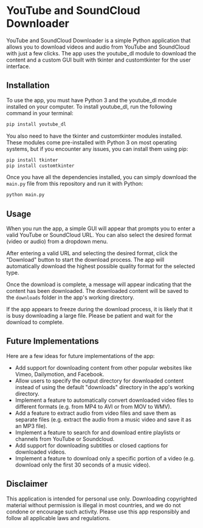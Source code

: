 # YouTube and SoundCloud Downloader

YouTube and SoundCloud Downloader is a simple Python application that allows you to download videos and audio from YouTube and SoundCloud with just a few clicks. The app uses the youtube_dl module to download the content and a custom GUI built with tkinter and customtkinter for the user interface.

## Installation

To use the app, you must have Python 3 and the youtube_dl module installed on your computer. To install youtube_dl, run the following command in your terminal:

```bash
pip install youtube_dl
```

You also need to have the tkinter and customtkinter modules installed. These modules come pre-installed with Python 3 on most operating systems, but if you encounter any issues, you can install them using pip:

```bash
pip install tkinter
pip install customtkinter
```

Once you have all the dependencies installed, you can simply download the `main.py` file from this repository and run it with Python:

```bash
python main.py
```

## Usage

When you run the app, a simple GUI will appear that prompts you to enter a valid YouTube or SoundCloud URL. You can also select the desired format (video or audio) from a dropdown menu.

After entering a valid URL and selecting the desired format, click the "Download" button to start the download process. The app will automatically download the highest possible quality format for the selected type.

Once the download is complete, a message will appear indicating that the content has been downloaded. The downloaded content will be saved to the `downloads` folder in the app's working directory.

If the app appears to freeze during the download process, it is likely that it is busy downloading a large file. Please be patient and wait for the download to complete.

## Future Implementations

Here are a few ideas for future implementations of the app:

- Add support for downloading content from other popular websites like Vimeo, Dailymotion, and Facebook.
- Allow users to specify the output directory for downloaded content instead of using the default "downloads" directory in the app's working directory.
- Implement a feature to automatically convert downloaded video files to different formats (e.g. from MP4 to AVI or from MOV to WMV).
- Add a feature to extract audio from video files and save them as separate files (e.g. extract the audio from a music video and save it as an MP3 file).
- Implement a feature to search for and download entire playlists or channels from YouTube or Soundcloud.
- Add support for downloading subtitles or closed captions for downloaded videos.
- Implement a feature to download only a specific portion of a video (e.g. download only the first 30 seconds of a music video).

## Disclaimer

This application is intended for personal use only. Downloading copyrighted material without permission is illegal in most countries, and we do not condone or encourage such activity. Please use this app responsibly and follow all applicable laws and regulations.